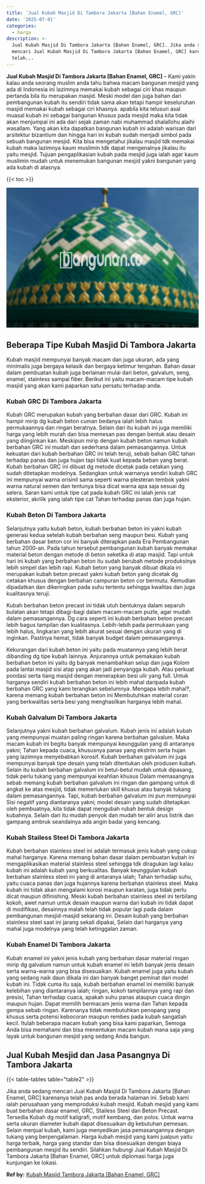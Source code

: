```yaml
---
title: 'Jual Kubah Masjid Di Tambora Jakarta [Bahan Enamel, GRC]'
date: '2025-07-01'
categories:
  - harga
description: >-
  Jual Kubah Masjid Di Tambora Jakarta [Bahan Enamel, GRC]. Jika anda sedang
  mencari Jual Kubah Masjid Di Tambora Jakarta [Bahan Enamel, GRC] karenanya
  telah...
---
```


**Jual Kubah Masjid Di Tambora Jakarta \[Bahan Enamel, GRC\]** – Kami yakin kalau anda seorang muslim anda tahu bahwa macam bangunan mesjid yang ada di Indonesia ini lazimnya memakai kubah sebagai ciri khas maupun pertanda bila itu merupakan masjid. Meski model dan juga bahan dari pembangunan kubah itu sendiri tidak sama akan tetapi hampir keseluruhan masjid memakai kubah sebagai ciri khasnya. apabila kita telusuri asal muasal kubah ini sebagai bangunan khusus pada mesjid maka kita tidak akan menjumpai ini ada dari sejak zaman nabi muhammad shalallohu alaihi wasallam. Yang akan kita dapatkan bangunan kubah ini adalah warisan dari arsitektur bizantium dan hingga hari ini kubah sudah menjadi simbol pada sebuah bangunan mesjid. Kita bisa mengetahui jikalau masjid tdk memakai kubah maka lazimnya kaum muslimin tdk dapat mengenalnya jikalau itu yaitu mesjid. Tujuan pengaplikasian kubah pada mesjid juga ialah agar kaum muslimin mudah untuk menemukan bangunan mesjid yakni bangunan yang ada kubah di atasnya.

{{< toc >}}

![Jual Kubah Masjid Di Tambora Jakarta [Bahan Enamel, GRC]](/images/jual-kubah-masjid-25.png)

## Beberapa Tipe Kubah Masjid Di Tambora Jakarta

Kubah masjid mempunyai banyak macam dan juga ukuran, ada yang minimalis juga bergaya kelasik dan bergaya ketimur tengahan. Bahan dasar dalam pembuatan kubah juga berlainan mulai dari beton, galvalum, seng, enamel, stainless sampai fiber. Berikut ini yaitu macam-macam tipe kubah masjid yang akan kami paparkan satu persatu terhadap anda.

### Kubah GRC Di Tambora Jakarta

Kubah GRC merupakan kubah yang berbahan dasar dari GRC. Kubah ini hampir mirip dg kubah beton cuman bedanya ialah lebih halus permukaannya dan ringan beratnya. Selain dari itu kubah ini juga memiliki harga yang lebih murah dan bisa memesan pas dengan bentuk atau desain yang diinginkan kan. Meskipun mirip dengan kubah beton namun kubah berbahan GRC ini mudah dan sederhana dalam pemasangannya. Untuk kekuatan dari kubah berbahan GRC ini telah teruji, sebab bahan GRC tahan terhadap panas dan juga hujan tapi tidak kuat kepada beban yang berat. Kubah berbahan GRC ini dibuat dg metode dicetak pada cetakan yang sudah ditetapkan modelnya. Sedangkan untuk warnanya sendiri kubah GRC ini mempunyai warna orisinil sama seperti warna plesteran tembok yakni warna natural semen dan tentunya bisa dicat warna apa saja sesuai dg selera. Saran kami untuk tipe cat pada kubah GRC ini ialah jenis cat eksterior, akrilik yang ialah tipe cat Tahan terhadap panas dan juga hujan.

### Kubah Beton Di Tambora Jakarta

Selanjutnya yaitu kubah beton, kubah berbahan beton ini yakni kubah generasi kedua setelah kubah berbahan seng maupun besi. Kubah yang berbahan dasar beton cor ini banyak diterapkan pada Era Pembangunan tahun 2000-an. Pada tahun tersebut pembangunan kubah banyak memakai material beton dengan metode di beton seketika di atap masjid. Tapi untuk hari ini kubah yang berbahan beton itu sudah berubah metode produksinya lebih simpel dan lebih rapi. Kubah beton yang banyak dibuat dikala ini merupakan kubah beton precast yakni kubah beton yang dicetak dg cetakan khusus dengan berbahan campuran beton cor bermutu. Kemudian dipadatkan dan dikeringkan pada suhu tertentu sehingga kwalitas dan juga kualitasnya teruji.

Kubah berbahan beton precast ini tidak utuh bentuknya dalam separuh bulatan akan tetapi dibagi-bagi dalam macam-macam puzle, agar mudah dalam pemasangannya. Dg cara seperti ini kubah berbahan beton precast lebih bagus tampilan dan kualitasnya. Lebih-lebih pada permukaan yang lebih halus, lingkaran yang lebih akurat sesuai dengan ukuran yang di inginkan. Pastinya hemat, tidak banyak budget dalam pemasangannya.

Kekurangan dari kubah beton ini yaitu pada muatannya yang lebih berat dibanding dg tipe kubah lainnya. Anjurannya untuk pemakaian kubah berbahan beton ini yaitu dg banyak menambahkan selup dan juga Kolom pada lantai masjid sisi atap yang akan jadi penyangga kubah. Atau perkuat pondasi serta tiang masjid dengan menerapkan besi ulir yang full. Untuk harganya sendiri kubah berbahan beton ini lebih mahal daripada kubah berbahan GRC yang kami terangkan sebelumnya. Mengapa lebih mahal?, karena memang kubah berbahan beton ini Membutuhkan material coran yang berkwalitas serta besi yang menghasilkan harganya lebih mahal.

### Kubah Galvalum Di Tambora Jakarta

Selanjutnya yakni kubah berbahan galvalum. Kubah jenis ini adalah kubah yang mempunyai muatan paling ringan karena berbahan galvalum. Maka macam kubah ini begitu banyak mempunyai keunggulan yang di antaranya yakni; Tahan kepada cuaca, khususnya panas yang ekstrim serta hujan yang lazimnya menyebabkan korosif. Kubah berbahan galvalum ini juga mempunyai banyak tipe desain yang telah ditentukan oleh produsen kubah. Selain itu kubah berbahan galvalum ini betul-betul mudah untuk dipasang, tidak perlu tukang yang mempunyai keahlian khusus Dalam memasangnya sebab memang kubah berbahan galvalum ini ringan dan gampang untuk di angkat ke atas mesjid, tidak memerlukan skill khusus atau banyak tukang dalam pemasangannya. Tapi, kubah berbahan galvalum ini pun mempunyai Sisi negatif yang diantaranya yakni; model desain yang sudah ditetapkan oleh pembuatnya, kita tidak dapat mengubah rubah bentuk design kubahnya. Selain dari itu mudah penyok dan mudah ter aliri arus listrik dan gampang ambruk seandainya ada angin badai yang kencang.

### Kubah Stailess Steel Di Tambora Jakarta

Kubah berbahan stainless steel ini adalah termasuk jenis kubah yang cukup mahal harganya. Karena memang bahan dasar dalam pembuatan kubah ini mengaplikasikan material stainless steel sehingga tdk diragukan lagi kalau kubah ini adalah kubah yang berkualitas. Banyak keunggulan kubah berbahan stainless steel ini yang di antaranya ialah; Tahan terhadap suhu, yaitu cuaca panas dan juga hujannya karena berbahan stainless steel. Maka kubah ini tidak akan mengalami korosi maupun karatan, juga tidak perlu dicat maupun difinishing. Meski kubah berbahan stainless steel ini terbilang kokoh, awet namun untuk desain maupun warna dari kubah ini tidak dapat di modifikasi, desainnya malah telah tidak popular lagi pada dalam pembangunan mesjid-masjid sekarang ini. Desain kubah yang berbahan stainless steel saat ini jarang sekali dipakai, Selain dari harganya yang mahal juga modelnya yang telah ketinggalan zaman.

### Kubah Enamel Di Tambora Jakarta

Kubah enamel ini yakni jenis kubah yang berbahan dasar material ringan mirip dg galvalum namun untuk kubah enamel ini lebih banyak jenis desain serta warna-warna yang bisa disesuaikan. Kubah enamel juga yaitu kubah yang sedang naik daun dikala ini dan banyak banget peminat dari model kubah ini. Tidak cuma itu saja, kubah berbahan enamel ini memiliki banyak kelebihan yang diantaranya ialah; ringan, kokoh tampilannya yang rapi dan presisi, Tahan terhadap cuaca, apakah suhu panas ataupun cuaca dingin maupun hujan. Dapat memilih bermacam jenis warna dan Tahan kepada gempa sebab ringan. Karenanya tidak membutuhkan penopang yang khusus serta potensi kebocoran maupun rembes pada kubah sangatlah kecil. Itulah beberapa macam kubah yang bisa kami paparkan, Semoga Anda bisa memahami dan bisa menentukan macam kubah mana saja yang layak untuk bangunan mesjid yang sedang Anda bangun.

## Jual Kubah Mesjid dan Jasa Pasangnya Di Tambora Jakarta

{{< table-tables table="table2" >}}

Jika anda sedang mencari Jual Kubah Masjid Di Tambora Jakarta \[Bahan Enamel, GRC\] karenanya telah pas anda berada halaman ini. Sebab kami ialah perusahaan yang memproduksi kubah mesjid. Kubah mesjid yang kami buat berbahan dasar enamel, GRC, Stailess Steel dan Beton Precast. Tersedia Kubah dg motif kaligrafi, motif kembang, dan polos. Untuk warna serta ukuran diameter kubah dapat disesuaikan dg kebutuhan pemesan. Selain menjual kubah, kami juga menyedikan jasa pemasangannya dengan tukang yang berpengalaman. Harga kubah mesjid yang kami jualpun yaitu harga terbaik, harga yang standar dan bisa disesuaikan dengan biaya pembangunan mesjid itu sendiri. Silahkan hubungi Jual Kubah Masjid Di Tambora Jakarta \[Bahan Enamel, GRC\] untuk diplomasi harga juga kunjungan ke lokasi.

**Ref by:** [Kubah Masjid Tambora Jakarta [Bahan Enamel, GRC]](https://id.wikipedia.org/wiki/Kubah)
